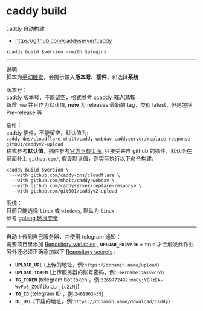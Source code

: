 # caddy build

caddy 自动构建
- https://github.com/caddyserver/caddy

```
xcaddy build $version --with $plugins
```

---

说明:  
脚本为[手动触发](../../actions/workflows/caddy-build.yml)，会提示输入**版本号**、**插件**，和选择**系统**

版本号：  
caddy 版本号，不能留空，格式参考 [xcaddy README](https://github.com/caddyserver/xcaddy#custom-builds)  
新增 `new` 并且作为默认值, **new** 为 releases 最新的 tag，类似 latest，但是包括 Pre-release 等

插件：  
caddy 插件，不能留空，默认值为:  
`caddy-dns/cloudflare mholt/caddy-webdav caddyserver/replace-response git001/caddyv2-upload`  
格式参考**默认值**，插件参考[官方下载页面](https://caddyserver.com/download), 只接受来自 github 的插件，默认会在前面补上 `github.com/`, 假设默认值，则实际执行以下命令构建:
```
xcaddy build $version \
  --with github.com/caddy-dns/cloudflare \
  --with github.com/mholt/caddy-webdav \
  --with github.com/caddyserver/replace-response \
  --with github.com/git001/caddyv2-upload
```

系统：  
目前只能选择 `linux` 或 `windows`, 默认为 `linux`  
参考 [golang 环境变量](https://go.dev/doc/install/source#environment)

---

自动上传到自己服务器，并使用 telegram 通知：  
需要项目里添加 [Repository variables](../../settings/variables/actions) , **`UPLOAD_PRIVATE`** = `true` 才会触发此作业  
另外还必须正确添加以下 [Repository secrets](../../settings/secrets/actions) :
  - **`UPLOAD_URL`** (上传的地址，例:`https://donamin.name/upload`)
  - **`UPLOAD_TOKEN`** (上传服务器的账号密码，例:`username:password`)
  - **`TG_TOKEN`** (telegram bot token ，例:`3269772492:mm8yjY8HzEA-WvFo6_Z9UfiknLLrjiu2iMj`)
  - **`TG_ID`** (telegram ID ，例:`2461963439`)
  - **`DL_URL`** (下载的地址，例:`https://donamin.name/download/caddy`)
